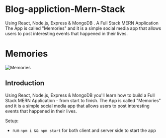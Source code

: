 # Blog-appliction-Mern-Stack
 Using React, Node.js, Express &amp; MongoDB . A Full Stack MERN Application  The App is called "Memories" and it is a simple social media app that allows users to post interesting events that happened in their lives.
# Memories

![Memories](https://i.ibb.co/Z8Y0CJv/Screenshot-2020-10-30-at-11-10-04.png)

## Introduction

Using React, Node.js, Express & MongoDB you'll learn how to build a Full Stack MERN Application - from start to finish. The App is called "Memories" and it is a simple social media app that allows users to post interesting events that happened in their lives.



Setup:
- run ```npm i && npm start``` for both client and server side to start the app
